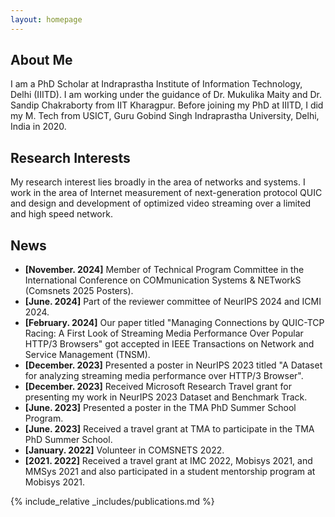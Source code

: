 ```yaml
---
layout: homepage
---
```


## About Me

I am a PhD Scholar at Indraprastha Institute of Information Technology, Delhi (IIITD). I am working under the guidance of Dr. Mukulika Maity and Dr. Sandip Chakraborty from IIT Kharagpur. Before joining my PhD at IIITD, I did my M. Tech from USICT, Guru Gobind Singh Indraprastha University, Delhi, India in 2020.

## Research Interests

My research interest lies broadly in the area of networks and systems. I work in the area of Internet measurement of next-generation protocol QUIC and design and development of optimized video streaming over a limited and high speed network.

## News

- **[November. 2024]** Member of Technical Program Committee in the International Conference on COMmunication Systems & NETworkS (Comsnets 2025 Posters).
- **[June. 2024]** Part of the reviewer committee of NeurIPS 2024 and ICMI 2024.
- **[February. 2024]** Our paper titled "Managing Connections by QUIC-TCP Racing: A First Look of Streaming Media Performance Over Popular HTTP/3 Browsers" got accepted in IEEE Transactions on Network and Service Management (TNSM).
- **[December. 2023]** Presented a poster in NeurIPS 2023 titled "A Dataset for analyzing streaming media performance over HTTP/3 Browser".
- **[December. 2023]** Received Microsoft Research Travel grant for presenting my work in NeurIPS 2023 Dataset and Benchmark Track.
- **[June. 2023]** Presented a poster in the TMA PhD Summer School Program.
- **[June. 2023]** Received a travel grant at TMA to participate in the TMA PhD Summer School.
- **[January. 2022]** Volunteer in COMSNETS 2022.
- **[2021. 2022]** Received a travel grant at IMC 2022, Mobisys 2021, and MMSys 2021 and also participated in a student mentorship program at Mobisys 2021. 


{% include_relative _includes/publications.md %}

